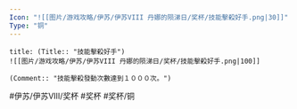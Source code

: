 ```yaml
---
Icon: "![[图片/游戏攻略/伊苏/伊苏VIII 丹娜的陨涕日/奖杯/技能擊殺好手.png|30]]"
Type: "铜"
---
```

```ad-common-bronze-trophy
title: (Title:: "技能擊殺好手")
![[图片/游戏攻略/伊苏/伊苏VIII 丹娜的陨涕日/奖杯/技能擊殺好手.png|100]]

(Comment:: "技能擊殺發動次數達到１０００次。")
```

#伊苏/伊苏VIII/奖杯 #奖杯 #奖杯/铜
